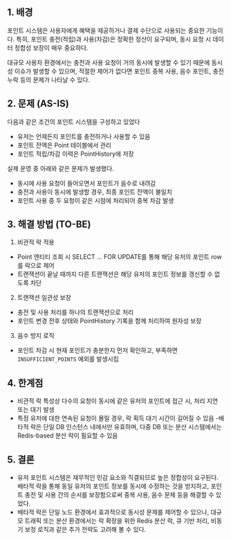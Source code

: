 ## 1. 배경

포인트 시스템은 사용자에게 혜택을 제공하거나 결제 수단으로 사용되는 중요한 기능이다. 
특히, 포인트 충전(적립)과 사용(차감)은 정확한 정산이 요구되며, 동시 요청 시 데이터 정합성 보장이 매우 중요하다.

대규모 사용자 환경에서는 충전과 사용 요청이 거의 동시에 발생할 수 있기 때문에 동시성 이슈가 발생할 수 있으며, 적절한 제어가 없다면 포인트 중복 사용, 음수 포인트, 충전 누락
등의 문제가 나타날 수 있다.

## 2. 문제 (AS-IS)

다음과 같은 조건의 포인트 시스템을 구성하고 있었다
- 유저는 언제든지 포인트를 충전하거나 사용할 수 있음
- 포인트 잔액은 Point 테이블에서 관리
- 포인트 적립/차감 이력은 PointHistory에 저장

실제 운영 중 아래와 같은 문제가 발생했다.
- 동시에 사용 요청이 들어오면서 포인트가 음수로 내려감
- 충전과 사용이 동시에 발생할 경우, 최종 포인트 잔액이 불일치
- 포인트 사용 중 두 요청이 같은 시점에 처리되어 중복 차감 발생

## 3. 해결 방법 (TO-BE)

1. 비관적 락 적용
- Point 엔티티 조회 시 SELECT ... FOR UPDATE를 통해 해당 유저의 포인트 row를 락으로 제어
- 트랜잭션이 끝날 때까지 다른 트랜잭션은 해당 유저의 포인트 정보를 갱신할 수 없도록 차단

2. 트랜잭션 일관성 보장
- 충전 및 사용 처리를 하나의 트랜잭션으로 처리
- 포인트 변경 전후 상태와 PointHistory 기록을 함께 처리하여 원자성 보장

3. 음수 방지 로직
- 포인트 차감 시 현재 포인트가 충분한지 먼저 확인하고, 부족하면 `INSUFFICIENT_POINTS` 예외를 발생시킴 

## 4. 한계점

- 비관적 락 특성상 다수의 요청이 동시에 같은 유저의 포인트에 접근 시, 처리 지연 또는 대기 발생
- 특정 유저에 대한 연속된 요청이 몰릴 경우, 락 획득 대기 시간이 길어질 수 있음
-배타적 락은 단일 DB 인스턴스 내에서만 유효하며, 다중 DB 또는 분산 시스템에서는 Redis-based 분산 락이 필요할 수 있음

## 5. 결론

- 유저 포인트 시스템은 재무적인 민감 요소와 직결되므로 높은 정합성이 요구된다. 
  배타적 락을 통해 동일 유저의 포인트 정보를 동시에 수정하는 것을 방지하고, 포인트 충전 및 사용 간의 순서를 보장함으로써 중복 사용, 음수 문제 등을 해결할 수 있었다.
- 배타적 락은 단일 노드 환경에서 효과적으로 동시성 문제를 제어할 수 있으나, 대규모 트래픽 또는 분산 환경에서는 락 확장을 위한 Redis 분산 락, 큐 기반 처리, 비동기 보정
로직과 같은 추가 전략도 고려해 볼 수 있다.


